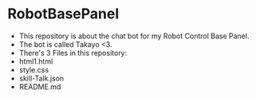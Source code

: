 # RobotBasePanel

- This repository is about the chat bot for my Robot Control Base Panel.
- The bot is called Takayo <3.
- There's 3 Files in this repository:
- html1.html 
- style.css
- skill-Talk.json
- README.md
